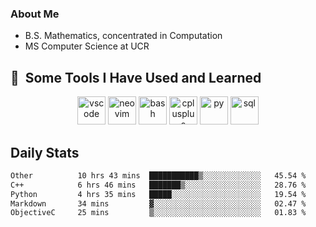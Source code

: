 ### About Me

- B.S. Mathematics, concentrated in Computation
- MS Computer Science at UCR

<h2> 🚀 &nbsp;Some Tools I Have Used and Learned</h2>

<p align="center">

<img src="https://cdn.jsdelivr.net/gh/devicons/devicon/icons/vscode/vscode-original.svg" alt="vscode" width="45" height="45"/>
<img src="https://cdn.jsdelivr.net/gh/devicons/devicon@latest/icons/neovim/neovim-original.svg" alt="neovim" width = "45" height = "45"/>
  
<img src="https://cdn.jsdelivr.net/gh/devicons/devicon/icons/bash/bash-original.svg" alt="bash" width="45" height="45"/>
<img src="https://cdn.jsdelivr.net/gh/devicons/devicon@latest/icons/cplusplus/cplusplus-original.svg" alt="cplusplus" width = "45" height = "45"/>
<img src="https://cdn.jsdelivr.net/gh/devicons/devicon@latest/icons/python/python-plain.svg" alt="py" width = "45" height = "45" />

<img src="https://cdn.jsdelivr.net/gh/devicons/devicon@latest/icons/azuresqldatabase/azuresqldatabase-original.svg" alt="sql" width = "45" height = "45"/>
          
</p>

## Daily Stats

<!--START_SECTION:waka-->

```txt
Other          10 hrs 43 mins  ███████████▒░░░░░░░░░░░░░   45.54 %
C++            6 hrs 46 mins   ███████▒░░░░░░░░░░░░░░░░░   28.76 %
Python         4 hrs 35 mins   █████░░░░░░░░░░░░░░░░░░░░   19.54 %
Markdown       34 mins         ▓░░░░░░░░░░░░░░░░░░░░░░░░   02.47 %
ObjectiveC     25 mins         ▒░░░░░░░░░░░░░░░░░░░░░░░░   01.83 %
```

<!--END_SECTION:waka-->
